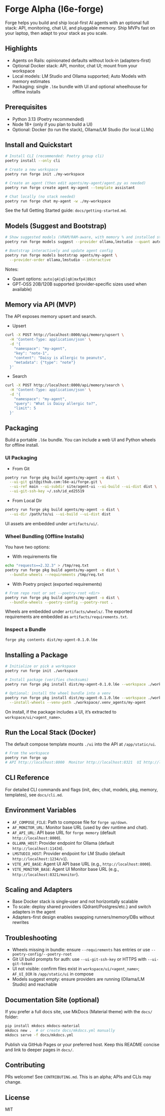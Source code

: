 # Forge Alpha (l6e-forge)

Forge helps you build and ship local-first AI agents with an optional full stack: API, monitoring, chat UI, and pluggable memory. Ship MVPs fast on your laptop, then adapt to your stack as you scale.

## Highlights
- Agents on Rails: opinionated defaults without lock‑in (adapters-first)
- Optional Docker stack: API, monitor, chat UI; mount from your workspace
- Local models: LM Studio and Ollama supported; Auto Models with memory estimates
- Packaging: single `.l6e` bundle with UI and optional wheelhouse for offline installs

## Prerequisites
- Python 3.13 (Poetry recommended)
- Node 18+ (only if you plan to build a UI)
- Optional: Docker (to run the stack), Ollama/LM Studio (for local LLMs)

## Install and Quickstart
```bash
# Install CLI (recommended: Poetry group cli)
poetry install --only cli

# Create a new workspace
poetry run forge init ./my-workspace

# Create an agent (then edit agents/my-agent/agent.py as needed)
poetry run forge create agent my-agent --template assistant

# Chat locally (no stack needed)
poetry run forge chat my-agent -w ./my-workspace
```

See the full Getting Started guide: `docs/getting-started.md`.

## Models (Suggest and Bootstrap)
```bash
# Show suggested models (VRAM/RAM-aware, with memory % and installed status)
poetry run forge models suggest --provider ollama,lmstudio --quant auto --top 5

# Bootstrap interactively and update agent config
poetry run forge models bootstrap agents/my-agent \
  --provider-order ollama,lmstudio --interactive
```

Notes:
- Quant options: `auto|q4|q5|q8|mxfp4|8bit`
- GPT‑OSS 20B/120B supported (provider‑specific sizes used when available)

## Memory via API (MVP)
The API exposes memory upsert and search.

- Upsert
```bash
curl -X POST http://localhost:8000/api/memory/upsert \
  -H 'Content-Type: application/json' \
  -d '{
    "namespace": "my-agent",
    "key": "note-1",
    "content": "Daisy is allergic to peanuts",
    "metadata": {"type": "note"}
  }'
```

- Search
```bash
curl -X POST http://localhost:8000/api/memory/search \
  -H 'Content-Type: application/json' \
  -d '{
    "namespace": "my-agent",
    "query": "What is Daisy allergic to?",
    "limit": 5
  }'
```

## Packaging
Build a portable `.l6e` bundle. You can include a web UI and Python wheels for offline install.

### UI Packaging
- From Git
```bash
poetry run forge pkg build agents/my-agent -o dist \
  --ui-git git@github.com:l6e-ai/forge.git \
  --ui-ref main --ui-subdir site/agent-ui --ui-build --ui-dist dist \
  --ui-git-ssh-key ~/.ssh/id_ed25519
```
- From Local Dir
```bash
poetry run forge pkg build agents/my-agent -o dist \
  --ui-dir /path/to/ui --ui-build --ui-dist dist
```
UI assets are embedded under `artifacts/ui/`.

### Wheel Bundling (Offline Installs)
You have two options:
- With requirements file
```bash
echo "requests==2.32.3" > /tmp/req.txt
poetry run forge pkg build agents/my-agent -o dist \
  --bundle-wheels --requirements /tmp/req.txt
```
- With Poetry project (exported requirements)
```bash
# From repo root or set --poetry-root <dir>
poetry run forge pkg build agents/my-agent -o dist \
  --bundle-wheels --poetry-config --poetry-root .
```
Wheels are embedded under `artifacts/wheels/`. The exported requirements are embedded as `artifacts/requirements.txt`.

### Inspect a Bundle
```bash
forge pkg contents dist/my-agent-0.1.0.l6e
```

## Installing a Package
```bash
# Initialize or pick a workspace
poetry run forge init ./workspace

# Install package (verifies checksums)
poetry run forge pkg install dist/my-agent-0.1.0.l6e --workspace ./workspace --verify

# Optional: install the wheel bundle into a venv
poetry run forge pkg install dist/my-agent-0.1.0.l6e --workspace ./workspace \
  --install-wheels --venv-path ./workspace/.venv_agents/my-agent
```
On install, if the package includes a UI, it’s extracted to `workspace/ui/<agent_name>`.

## Run the Local Stack (Docker)
The default compose template mounts `./ui` into the API at `/app/static/ui`.
```bash
# From the workspace
poetry run forge up
# API http://localhost:8000  Monitor http://localhost:8321  UI http://localhost:8000/ui/
```

## CLI Reference
For detailed CLI commands and flags (init, dev, chat, models, pkg, memory, templates), see `docs/cli.md`.

## Environment Variables
- `AF_COMPOSE_FILE`: Path to compose file for `forge up/down`.
- `AF_MONITOR_URL`: Monitor base URL (used by dev runtime and chat).
- `AF_API_URL`: API base URL for `forge memory` (default `http://localhost:8000`).
- `OLLAMA_HOST`: Provider endpoint for Ollama (default `http://localhost:11434`).
- `LMSTUDIO_HOST`: Provider endpoint for LM Studio (default `http://localhost:1234/v1`).
 - `VITE_API_BASE`: Agent UI API base URL (e.g., `http://localhost:8000`).
 - `VITE_MONITOR_BASE`: Agent UI Monitor base URL (e.g., `http://localhost:8321/monitor`).

## Scaling and Adapters
- Base Docker stack is single‑user and not horizontally scalable
- To scale: deploy shared providers (Qdrant/Postgres/etc.) and switch adapters in the agent
- Adapters-first design enables swapping runners/memory/DBs without rewrites

## Troubleshooting
- Wheels missing in bundle: ensure `--requirements` has entries or use `--poetry-config/--poetry-root`
- Git UI build prompts for auth: use `--ui-git-ssh-key` or HTTPS with `--ui-git-token`
- UI not visible: confirm files exist in `workspace/ui/<agent_name>`; `AF_UI_DIR` is `/app/static/ui` in compose
- Models suggest empty: ensure providers are running (Ollama/LM Studio) and reachable

## Documentation Site (optional)
If you prefer a full docs site, use MkDocs (Material theme) with the `docs/` folder:
```bash
pip install mkdocs mkdocs-material
mkdocs new .  # or create docs/mkdocs.yml manually
mkdocs serve -f docs/mkdocs.yml
```
Publish via GitHub Pages or your preferred host. Keep this README concise and link to deeper pages in `docs/`.

## Contributing
PRs welcome! See `CONTRIBUTING.md`. This is an alpha; APIs and CLIs may change.

## License
MIT
